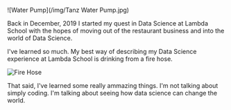 ![Water Pump](/img/Tanz Water Pump.jpg)


Back in December, 2019 I started my quest in Data Science at Lambda School with the hopes of moving out of the restaurant business and into the world of Data Science.

I've learned so much.  My best way of describing my Data Science experience at Lambda School is drinking from a fire hose.  

![Fire Hose](https://media.giphy.com/media/14qwRKAyXLEQ9O/giphy.gif)

That said, I've learned some really ammazing things.  I'm not talking about simply coding.  I'm talking about seeing how data science can change the world.

